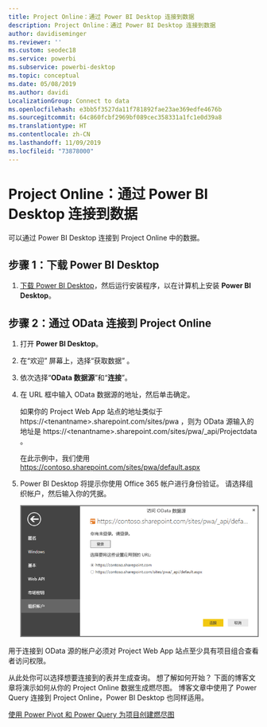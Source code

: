 ```yaml
---
title: Project Online：通过 Power BI Desktop 连接到数据
description: Project Online：通过 Power BI Desktop 连接到数据
author: davidiseminger
ms.reviewer: ''
ms.custom: seodec18
ms.service: powerbi
ms.subservice: powerbi-desktop
ms.topic: conceptual
ms.date: 05/08/2019
ms.author: davidi
LocalizationGroup: Connect to data
ms.openlocfilehash: e3bb5f3527da11f781892fae23ae369edfe4676b
ms.sourcegitcommit: 64c860fcbf2969bf089cec358331a1fc1e0d39a8
ms.translationtype: HT
ms.contentlocale: zh-CN
ms.lasthandoff: 11/09/2019
ms.locfileid: "73878000"
---
```

# <a name="project-online-connect-to-data-through-power-bi-desktop"></a>Project Online：通过 Power BI Desktop 连接到数据
可以通过 Power BI Desktop 连接到 Project Online 中的数据。

## <a name="step-1-download-power-bi-desktop"></a>步骤 1：下载 Power BI Desktop
1. [下载 Power BI Desktop](https://go.microsoft.com/fwlink/?LinkID=521662)，然后运行安装程序，以在计算机上安装 **Power BI Desktop**。

## <a name="step-2-connect-to-project-online-with-odata"></a>步骤 2：通过 OData 连接到 Project Online
1. 打开 **Power BI Desktop**。
2. 在“欢迎”  屏幕上，选择“获取数据”  。
3. 依次选择“**OData 数据源**”和“**连接**”。
4. 在 URL 框中输入 OData 数据源的地址，然后单击确定。
   
   如果你的 Project Web App 站点的地址类似于 https://\<tenantname\>.sharepoint.com/sites/pwa  ，则为 OData 源输入的地址是 https://\<tenantname\>.sharepoint.com/sites/pwa/\_api/Projectdata  。
   
   在此示例中，我们使用 https://contoso.sharepoint.com/sites/pwa/default.aspx
5. Power BI Desktop 将提示你使用 Office 365 帐户进行身份验证。 请选择组织帐户，然后输入你的凭据。
   
   ![](media/desktop-project-online-connect-to-data/image.png)

用于连接到 OData 源的帐户必须对 Project Web App 站点至少具有项目组合查看者访问权限。 

从此处你可以选择想要连接到的表并生成查询。  想了解如何开始？  下面的博客文章将演示如何从你的 Project Online 数据生成燃尽图。  博客文章中使用了 Power Query 连接到 Project Online，Power BI Desktop 也同样适用。

[使用 Power Pivot 和 Power Query 为项目创建燃尽图](https://blogs.office.com/2014/03/24/creating-burndown-charts-for-project-using-power-pivot-and-power-query/)

